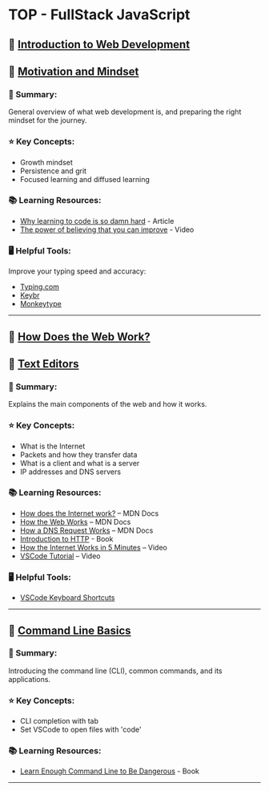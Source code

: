 # TOP - FullStack JavaScript 

## 🔗 [Introduction to Web Development](https://www.theodinproject.com/lessons/foundations-introduction-to-web-development)  
## 🔗 [Motivation and Mindset](https://www.theodinproject.com/lessons/foundations-motivation-and-mindset)

### 📝 Summary:
General overview of what web development is, and preparing the right mindset for the journey.

### ⭐ Key Concepts:
- Growth mindset  
- Persistence and grit  
- Focused learning and diffused learning

### 📚 Learning Resources:
- [Why learning to code is so damn hard](https://dev.to/theodinproject/why-learning-to-code-is-so-damn-hard-11nn) - Article
- [The power of believing that you can improve](https://www.ted.com/talks/carol_dweck_the_power_of_believing_that_you_can_improve) - Video

### 🖥️ Helpful Tools:
Improve your typing speed and accuracy:
- [Typing.com](https://www.typing.com/)
- [Keybr](http://keybr.com/)
- [Monkeytype](https://monkeytype.com/)
---
## 🔗 [How Does the Web Work?](https://www.theodinproject.com/lessons/foundations-how-does-the-web-work)  
## 🔗 [Text Editors](https://www.theodinproject.com/lessons/foundations-text-editors)

### 📝 Summary:
Explains the main components of the web and how it works.

### ⭐ Key Concepts:
- What is the Internet  
- Packets and how they transfer data  
- What is a client and what is a server  
- IP addresses and DNS servers

### 📚 Learning Resources:
- [How does the Internet work?](https://developer.mozilla.org/en-US/docs/Learn_web_development/Howto/Web_mechanics/How_does_the_Internet_work) – MDN Docs  
- [How the Web Works](https://developer.mozilla.org/en-US/docs/Learn_web_development/Getting_started/Web_standards/How_the_web_works#clients_and_servers) – MDN Docs  
- [How a DNS Request Works](https://developer.mozilla.org/en-US/docs/Learn_web_development/Howto/Web_mechanics/What_is_a_domain_name#how_does_a_dns_request_work) – MDN Docs  
- [Introduction to HTTP](https://launchschool.com/books/http) - Book
- [How the Internet Works in 5 Minutes](https://www.youtube.com/watch?v=7_LPdttKXPc&t=46s) – Video  
- [VSCode Tutorial](https://www.youtube.com/watch?v=ORrELERGIHs&t=103s) – Video

### 🖥️ Helpful Tools:
- [VSCode Keyboard Shortcuts](https://code.visualstudio.com/shortcuts/keyboard-shortcuts-macos.pdf)

---
## 🔗 [Command Line Basics](https://www.theodinproject.com/lessons/foundations-command-line-basics)

### 📝 Summary:

Introducing the command line (CLI), common commands, and its applications.

### ⭐ Key Concepts:

- CLI completion with tab
- Set VSCode to open files with 'code'

### 📚 Learning Resources:

- [Learn Enough Command Line to Be Dangerous](https://www.learnenough.com/command-line-tutorial) - Book

---
